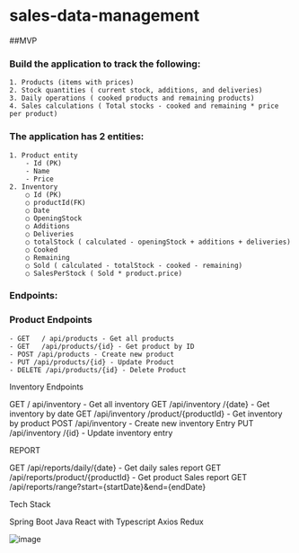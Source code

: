 # sales-data-management

##MVP

### Build the application to track the following: 

	1. Products (items with prices)
	2. Stock quantities ( current stock, additions, and deliveries)
	3. Daily operations ( cooked products and remaining products)
	4. Sales calculations ( Total stocks - cooked and remaining * price per product)

### The application has 2 entities: 
	1. Product entity
		- Id (PK)
		- Name 
		- Price
	2. Inventory 
		○ Id (PK)
		○ productId(FK)
		○ Date
		○ OpeningStock
		○ Additions
		○ Deliveries
		○ totalStock ( calculated - openingStock + additions + deliveries)
		○ Cooked 
		○ Remaining
		○ Sold ( calculated - totalStock - cooked - remaining)
		○ SalesPerStock ( Sold * product.price)

### Endpoints:

### Product Endpoints
	
 	- GET   / api/products - Get all products
	- GET   /api/products/{id} - Get product by ID
	- POST /api/products - Create new product
	- PUT /api/products/{id} - Update Product 
	- DELETE /api/products/{id} - Delete Product

Inventory Endpoints

GET   / api/inventory - Get all inventory 
GET   /api/inventory /{date} - Get inventory by date
GET    /api/inventory /product/{productId} - Get inventory by product
POST /api/inventory  - Create new inventory Entry 
PUT /api/inventory  /{id} - Update inventory entry


REPORT 

GET /api/reports/daily/{date}  - Get daily sales report
GET /api/reports/product/{productId} - Get product Sales report
GET /api/reports/range?start={startDate}&end={endDate}

Tech Stack

Spring Boot 
Java
React with Typescript
Axios
Redux

![image](https://github.com/user-attachments/assets/19f35e9f-7547-4876-a645-6fdf55a1c084)
